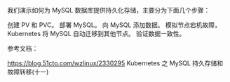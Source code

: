 我们演示如何为 MySQL 数据库提供持久化存储，主要分为下面几个步骤：

创建 PV 和 PVC。
部署 MySQL。
向 MySQL 添加数据。
模拟节点宕机故障，Kubernetes 将 MySQL 自动迁移到其他节点。
验证数据一致性。


参考文档：

https://blog.51cto.com/wzlinux/2330295   Kubernetes 之 MySQL 持久存储和故障转移(十一)
